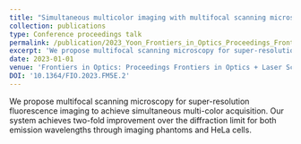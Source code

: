 ```yaml
---
title: "Simultaneous multicolor imaging with multifocal scanning microscopy"
collection: publications
type: Conference proceedings talk
permalink: /publication/2023_Yoon_Frontiers_in_Optics_Proceedings_Frontiers_in_Optics__Laser_Science_2023_FiO_LS_2023
excerpt: 'We propose multifocal scanning microscopy for super-resolution fluorescence imaging to achieve simultaneous multi-color acquisition. Our system achieves two-fold improvement over the diffraction limit for both emission wavelengths through imaging phantoms and HeLa cells.'
date: 2023-01-01
venue: 'Frontiers in Optics: Proceedings Frontiers in Optics + Laser Science 2023, FiO, LS 2023'
DOI: '10.1364/FIO.2023.FM5E.2'
---
```

We propose multifocal scanning microscopy for super-resolution fluorescence imaging to achieve simultaneous multi-color acquisition. Our system achieves two-fold improvement over the diffraction limit for both emission wavelengths through imaging phantoms and HeLa cells.

